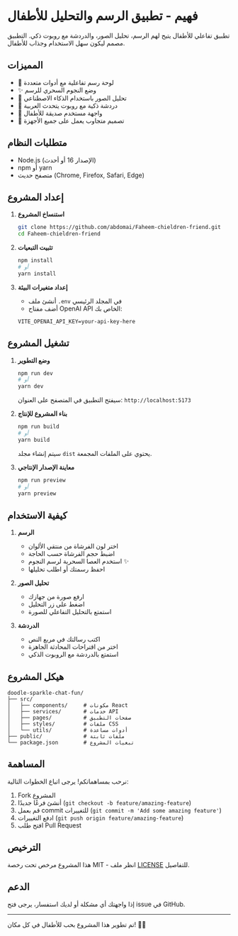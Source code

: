 # فهيم - تطبيق الرسم والتحليل للأطفال

تطبيق تفاعلي للأطفال يتيح لهم الرسم، تحليل الصور، والدردشة مع روبوت ذكي. التطبيق مصمم ليكون سهل الاستخدام وجذاب للأطفال.

## المميزات

- 🎨 لوحة رسم تفاعلية مع أدوات متعددة
- ✨ وضع النجوم السحري للرسم
- 📸 تحليل الصور باستخدام الذكاء الاصطناعي
- 💬 دردشة ذكية مع روبوت يتحدث العربية
- 🎯 واجهة مستخدم صديقة للأطفال
- 📱 تصميم متجاوب يعمل على جميع الأجهزة

## متطلبات النظام

- Node.js (الإصدار 16 أو أحدث)
- npm أو yarn
- متصفح حديث (Chrome, Firefox, Safari, Edge)

## إعداد المشروع

1. **استنساخ المشروع**
   ```bash
   git clone https://github.com/abdomai/Faheem-chieldren-friend.git
   cd Faheem-chieldren-friend
   ```

2. **تثبيت التبعيات**
   ```bash
   npm install
   # أو
   yarn install
   ```

3. **إعداد متغيرات البيئة**
   - أنشئ ملف `.env` في المجلد الرئيسي
   - أضف مفتاح OpenAI API الخاص بك:
   ```
   VITE_OPENAI_API_KEY=your-api-key-here
   ```

## تشغيل المشروع

1. **وضع التطوير**
   ```bash
   npm run dev
   # أو
   yarn dev
   ```
   سيفتح التطبيق في المتصفح على العنوان: `http://localhost:5173`

2. **بناء المشروع للإنتاج**
   ```bash
   npm run build
   # أو
   yarn build
   ```
   سيتم إنشاء مجلد `dist` يحتوي على الملفات المجمعة.

3. **معاينة الإصدار الإنتاجي**
   ```bash
   npm run preview
   # أو
   yarn preview
   ```

## كيفية الاستخدام

1. **الرسم**
   - اختر لون الفرشاة من منتقي الألوان
   - اضبط حجم الفرشاة حسب الحاجة
   - استخدم العصا السحرية لرسم النجوم ✨
   - احفظ رسمتك أو اطلب تحليلها

2. **تحليل الصور**
   - ارفع صورة من جهازك
   - اضغط على زر التحليل
   - استمتع بالتحليل التفاعلي للصورة

3. **الدردشة**
   - اكتب رسالتك في مربع النص
   - اختر من اقتراحات المحادثة الجاهزة
   - استمتع بالدردشة مع الروبوت الذكي

## هيكل المشروع

```
doodle-sparkle-chat-fun/
├── src/
│   ├── components/     # مكونات React
│   ├── services/       # خدمات API
│   ├── pages/          # صفحات التطبيق
│   ├── styles/         # ملفات CSS
│   └── utils/          # أدوات مساعدة
├── public/             # ملفات ثابتة
└── package.json        # تبعيات المشروع
```

## المساهمة

نرحب بمساهماتكم! يرجى اتباع الخطوات التالية:

1. Fork المشروع
2. أنشئ فرعًا جديدًا (`git checkout -b feature/amazing-feature`)
3. قم بعمل commit للتغييرات (`git commit -m 'Add some amazing feature'`)
4. ادفع التغييرات (`git push origin feature/amazing-feature`)
5. افتح طلب Pull Request

## الترخيص

هذا المشروع مرخص تحت رخصة MIT - انظر ملف [LICENSE](LICENSE) للتفاصيل.

## الدعم

إذا واجهتك أي مشكلة أو لديك استفسار، يرجى فتح issue في GitHub.

---

تم تطوير هذا المشروع بحب للأطفال في كل مكان! 🎨✨
